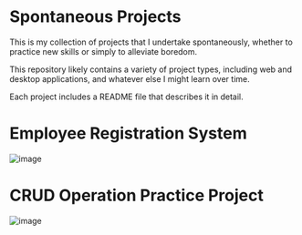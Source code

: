 # Spontaneous Projects

This is my collection of projects that I undertake spontaneously, whether to practice new skills or simply to alleviate boredom. 

This repository likely contains a variety of project types, including web and desktop applications, and whatever else I might learn over time.

Each project includes a README file that describes it in detail.

# Employee Registration System
![image](https://github.com/user-attachments/assets/73344da3-bb04-4bba-975e-0b35cf2e28e5)

# CRUD Operation Practice Project
![image](https://github.com/user-attachments/assets/6af84c6f-f9f5-4941-97c0-09c91a06ceef)

